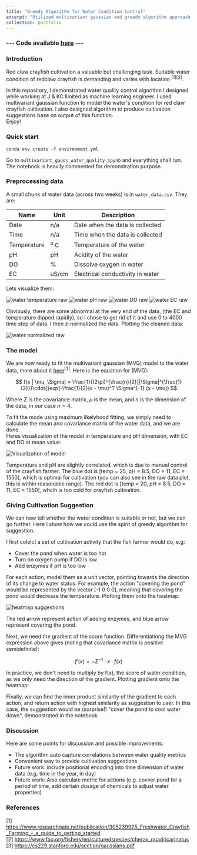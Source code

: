 ```yaml
---
title: "Greedy Algorithm for Water Condition Control"
excerpt: "Utilized multivariant gaussian and greedy algorithm approach for crayfish cultivation suggestions<br/><img src='/images/portfolio_cover/water_con.png' width='600' height='350'>"
collection: portfolio
---
```


### --- Code available [here](https://github.com/HonAnson/water_control_algorithm) ---

### Introduction
Red claw crayfish cultivation a valuable but challenging task. Suitable water condition of redclaw crayfish is demanding and varies with location <sup>[1][2]</sup>.  

In this repository, I demonstrated water quality control algorithm I designed while working at J & KC limited as machine learning engineer. I used multivariant gaussian function to model the water's condition for red claw crayfish cultivation. I also designed algorithm to produce cultivation suggestions base on output of this function.  
Enjoy!


<insert image to demonstrate my idea>


### Quick start
```
conda env create -f environment.yml
```
Go to `multivariant_gauss_water_quality.ipynb` and everything shall run.  
The notebook is heavily commented for demonstration purpose.


### Preprocessing data
A small chunk of water data (across two weeks) is in `water_data.csv`. They are:

| Name | Unit | Description |
|----------|----------|----------|
| Date | n/a | Date when the data is collected
| Time | n/a | Time when the data is collected
| Temperature | <sup>o </sup>C | Temperature of the water
| pH | pH | Acidity of the water|
| DO | % | Dissolve oxygen in water|
| EC | uS/cm | Electrical conductivity in water|


Lets visualize them:

![water temperature raw](portfolio-2/temp_raw.png )
![water pH raw](portfolio-2/ph_raw.png )
![water DO raw](portfolio-2/DO_raw.png )
![water EC raw](portfolio-2/EC_raw.png )

Obviously, there are some abnormal at the very end of the data, (the EC and temperature dipped rapidly), so I chose to get rid of it and use 0 to 4000 time step of data. I then z-normalized the data. Plotting the cleaned data:

![water normalized raw](portfolio-2/normalized.png)


### The model

We are now ready to fit the multivariant gaussian (MVG) model to the water data, more about it [here](https://cs229.stanford.edu/section/gaussians.pdf)<sup>[3]</sup>. Here is the equation for (MVG):


$$ f(x | \mu, \Sigma) = \frac{1}{(2\pi)^{\frac{n}{2}}|\Sigma|^{\frac{1}{2}}}\cdot{}exp(-\frac{1}{2}(x - \mu)^T \Sigma^{-1} (x - \mu)) $$

Where $\Sigma$ is the covariance matrix, $\mu$ is the mean, and $n$ is the dimension of the data, in our case $n = 4$.

To fit the mode using maximum likelyhood fitting, we simply need to calculate the mean and covariance matrix of the water data, and we are done.  
Heres visualization of the model in temperature and pH dimension, with EC and DO at mean value:



![Visualization of model](portfolio-2/heatmap_dot.png)

Temperature and pH are slightly correlated, which is due to manual control of the crayfish farmer. The blue dot is [temp = 25, pH = 8.5, DO = 11, EC = 1550], which is optimal for cultivation (you can also see in the raw data plot, this is within reasonable range). The red dot is [temp = 20, pH = 8.5, DO = 11, EC = 1550], whcih is too cold for crayfish cultivation.



### Giving Cultivation Suggestion
We can now tell whether the water condition is suitable or not, but we can go further. Here I show how we could use the spirit of greedy algorithm for suggestion. 

I first colelct a set of cultivation activity that the fish farmer would do, e.g:
- Cover the pond when water is too hot
- Turn on oxygen pump if DO is low
- Add enzymes if pH is too low

For each action, model them as a unit vector, pointing towards the direction of its change to water status. For example, the action "covering the pond" would be represented by the vector [-1 0 0 0], meaning that covering the pond would decrease the temperature. Plotting them onto the heatmap:

![heatmap suggestions](portfolio-2/heatmap_arrow.png)

The red arrow represent action of adding enzymes, and blue arrow represent covering the pond.

Next, we need the gradient of the score function. Differentiationg the MVG expression above gives (noting that covariance matrix is positive semidefinite):

$$ f'(x) = -\Sigma^{-1}\cdot{}x\cdot{}f(x)$$

In practice, we don't need to multiply by f(x), the score of water condition, as we only need the direction of the gradient. Plotting gradient onto the heatmap:

Finally, we can find the inner product similarity of the gradient to each action, and return action with highest similarity as suggestion to user. In this case, the suggestion would be (surprise!) "cover the pond to cool water down", demonstrated in the notebook.



### Discussion
Here are some points for discussion and possible improvements:
- The algorithm auto capture correlations between water quality metrics
- Convenient way to provide cultivation suggestions
- Future work: include positional encoding into time dimension of water data  (e.g. time in the year, in day)
- Future work: Also calculate metric for actions (e.g. covver pond for a period of time, add certain dosage of chemicals to adjust water properties)



### References
[1] https://www.researchgate.net/publication/305239925_Freshwater_Crayfish_Farming_-_a_guide_to_getting_started  
[2] https://www.fao.org/fishery/en/culturedspecies/cherax_quadricarinatus
[3] https://cs229.stanford.edu/section/gaussians.pdf
